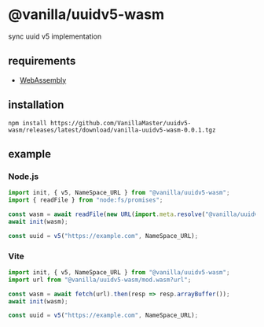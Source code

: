# @vanilla/uuidv5-wasm
sync uuid v5 implementation

## requirements
- [WebAssembly](https://developer.mozilla.org/en-US/docs/WebAssembly)

## installation
```
npm install https://github.com/VanillaMaster/uuidv5-wasm/releases/latest/download/vanilla-uuidv5-wasm-0.0.1.tgz
```

## example
### Node.js
```js
import init, { v5, NameSpace_URL } from "@vanilla/uuidv5-wasm";
import { readFile } from "node:fs/promises";

const wasm = await readFile(new URL(import.meta.resolve("@vanilla/uuidv5-wasm/mod.wasm")));
await init(wasm);

const uuid = v5("https://example.com", NameSpace_URL);
```
### Vite
```js
import init, { v5, NameSpace_URL } from "@vanilla/uuidv5-wasm";
import url from "@vanilla/uuidv5-wasm/mod.wasm?url";

const wasm = await fetch(url).then(resp => resp.arrayBuffer());
await init(wasm);

const uuid = v5("https://example.com", NameSpace_URL);
```